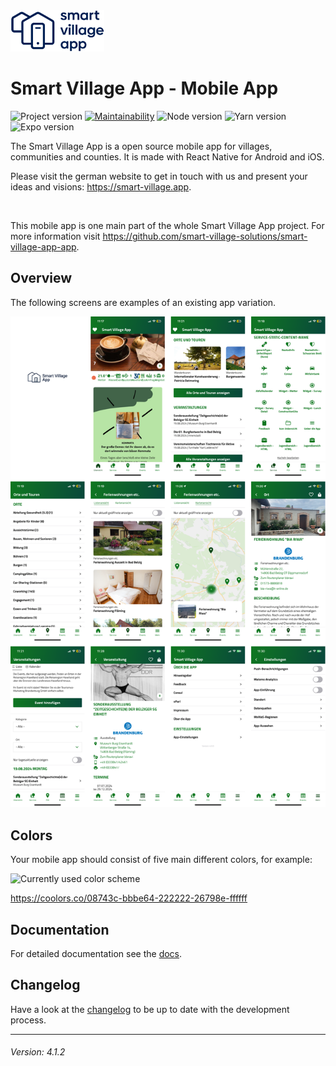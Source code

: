<img src="./smart-village-app-logo.png" width="150">

# Smart Village App - Mobile App

![Project version](https://img.shields.io/badge/version-4.1.2-informational.svg) [![Maintainability](https://api.codeclimate.com/v1/badges/ee77a5fd8990be0158c1/maintainability)](https://codeclimate.com/github/ikuseiGmbH/smart-village-app-app/maintainability) ![Node version](https://img.shields.io/badge/node-18.19.1-informational.svg) ![Yarn version](https://img.shields.io/badge/yarn-1.22.22-informational.svg) ![Expo version](https://img.shields.io/badge/expo-52.0.47-informational.svg)

The Smart Village App is a open source mobile app for villages, communities and counties. It is made with React Native for Android and iOS.

Please visit the german website to get in touch with us and present your ideas and visions: https://smart-village.app.

&nbsp;

This mobile app is one main part of the whole Smart Village App project. For more information visit https://github.com/smart-village-solutions/smart-village-app-app.

## Overview

The following screens are examples of an existing app variation.

<img alt="Example screens Smart Village App" src="./example-screens.png">

## Colors

Your mobile app should consist of five main different colors, for example:

<img alt="Currently used color scheme" src="./color_scheme-08743c-bbbe64-222222-26798e-ffffff.png" width="420">

https://coolors.co/08743c-bbbe64-222222-26798e-ffffff

## Documentation

For detailed documentation see the [docs](./docs/INDEX.md).

## Changelog

Have a look at the [changelog](./CHANGELOG.md) to be up to date with the development process.

---

###### Version: 4.1.2
